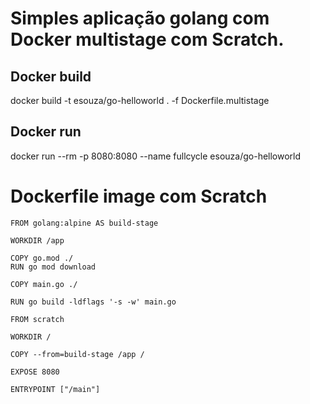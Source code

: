 # Simples aplicação golang com Docker multistage com Scratch.

## Docker build

docker build -t esouza/go-helloworld . -f Dockerfile.multistage

## Docker run

docker run --rm -p 8080:8080 --name fullcycle esouza/go-helloworld

# Dockerfile image com Scratch

```
FROM golang:alpine AS build-stage

WORKDIR /app

COPY go.mod ./
RUN go mod download

COPY main.go ./

RUN go build -ldflags '-s -w' main.go

FROM scratch

WORKDIR /

COPY --from=build-stage /app /

EXPOSE 8080

ENTRYPOINT ["/main"]
```
